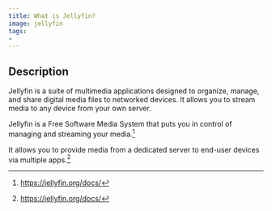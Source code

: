 ```yaml
---
title: What is Jellyfin?
image: jellyfin
tags:
-
---
```

## Description

Jellyfin is a suite of multimedia applications designed to organize, manage, and share digital media files to networked devices. It allows you to stream media to any device from your own server.

Jellyfin is a Free Software Media System that puts you in control of managing and streaming your media.[^1]

It allows you to provide media from a dedicated server to end-user devices via multiple apps.[^1]

[^1]: https://jellyfin.org/docs/